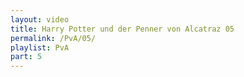 ```yaml
---
layout: video
title: Harry Potter und der Penner von Alcatraz 05
permalink: /PvA/05/
playlist: PvA
part: 5
---
```

